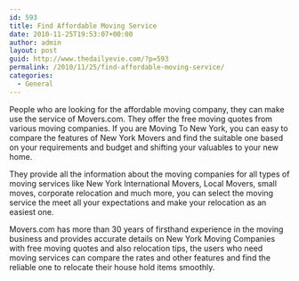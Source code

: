 ```yaml
---
id: 593
title: Find Affordable Moving Service
date: 2010-11-25T19:53:07+00:00
author: admin
layout: post
guid: http://www.thedailyevie.com/?p=593
permalink: /2010/11/25/find-affordable-moving-service/
categories:
  - General
---
```

People who are looking for the affordable moving company, they can make use the service of Movers.com. They offer the free moving quotes from various moving companies. If you are Moving To New York, you can easy to compare the features of New York Movers and find the suitable one based on your requirements and budget and shifting your valuables to your new home.

They provide all the information about the moving companies for all types of moving services like New York International Movers, Local Movers, small moves, corporate relocation and much more, you can select the moving service the meet all your expectations and make your relocation as an easiest one.

Movers.com has more than 30 years of firsthand experience in the moving business and provides accurate details on New York Moving Companies with free moving quotes and also relocation tips, the users who need moving services can compare the rates and other features and find the reliable one to relocate their house hold items smoothly.